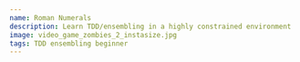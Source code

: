 ```yaml
---
name: Roman Numerals
description: Learn TDD/ensembling in a highly constrained environment
image: video_game_zombies_2_instasize.jpg
tags: TDD ensembling beginner
---
```

